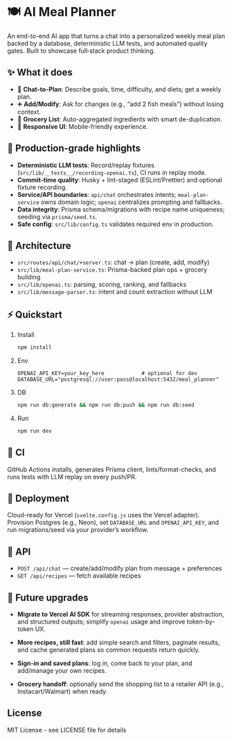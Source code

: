 # 🍽️ AI Meal Planner

An end-to-end AI app that turns a chat into a personalized weekly meal plan backed by a database, deterministic LLM tests, and automated quality gates. Built to showcase full‑stack product thinking.

## ✨ What it does

- 🤖 **Chat-to-Plan**: Describe goals, time, difficulty, and diets; get a weekly plan.
- ➕ **Add/Modify**: Ask for changes (e.g., “add 2 fish meals”) without losing context.
- 🛒 **Grocery List**: Auto-aggregated ingredients with smart de-duplication.
- 📱 **Responsive UI**: Mobile-friendly experience.

## 🔧 Production-grade highlights

- **Deterministic LLM tests**: Record/replay fixtures (`src/lib/__tests__/recording-openai.ts`), CI runs in replay mode.
- **Commit-time quality**: Husky + lint-staged (ESLint/Prettier) and optional fixture recording.
- **Service/API boundaries**: `api/chat` orchestrates intents; `meal-plan-service` owns domain logic; `openai` centralizes prompting and fallbacks.
- **Data integrity**: Prisma schema/migrations with recipe name uniqueness; seeding via `prisma/seed.ts`.
- **Safe config**: `src/lib/config.ts` validates required env in production.

## 🧱 Architecture

- `src/routes/api/chat/+server.ts`: chat → plan (create, add, modify)
- `src/lib/meal-plan-service.ts`: Prisma-backed plan ops + grocery building
- `src/lib/openai.ts`: parsing, scoring, ranking, and fallbacks
- `src/lib/message-parser.ts`: intent and count extraction without LLM

## ⚡ Quickstart

1. Install
   ```bash
   npm install
   ```
2. Env
   ```env
   OPENAI_API_KEY=your_key_here            # optional for dev
   DATABASE_URL="postgresql://user:pass@localhost:5432/meal_planner"
   ```
3. DB
   ```bash
   npm run db:generate && npm run db:push && npm run db:seed
   ```
4. Run
   ```bash
   npm run dev
   ```

## 🚦 CI

GitHub Actions installs, generates Prisma client, lints/format-checks, and runs tests with LLM replay on every push/PR.

## 🚀 Deployment

Cloud-ready for Vercel (`svelte.config.js` uses the Vercel adapter). Provision Postgres (e.g., Neon), set `DATABASE_URL` and `OPENAI_API_KEY`, and run migrations/seed via your provider’s workflow.

## 🔌 API

- `POST /api/chat` — create/add/modify plan from message + preferences
- `GET /api/recipes` — fetch available recipes

## 🔮 Future upgrades

- **Migrate to Vercel AI SDK** for streaming responses, provider abstraction, and structured outputs; simplify `openai` usage and improve token-by-token UX.

- **More recipes, still fast**: add simple search and filters, paginate results, and cache generated plans so common requests return quickly.
- **Sign‑in and saved plans**: log in, come back to your plan, and add/manage your own recipes.
- **Grocery handoff**: optionally send the shopping list to a retailer API (e.g., Instacart/Walmart) when ready.

## License

MIT License - see LICENSE file for details
